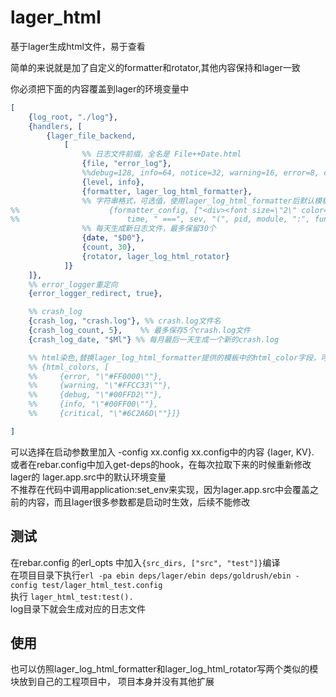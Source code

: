 # lager_html
基于lager生成html文件，易于查看

简单的来说就是加了自定义的formatter和rotator,其他内容保持和lager一致


你必须把下面的内容覆盖到lager的环境变量中
```erlang
[
    {log_root, "./log"},
    {handlers, [
        {lager_file_backend,
            [
                %% 日志文件前缀，全名是 File++Date.html
                {file, "error_log"},
                %%debug=128, info=64, notice=32, warning=16, error=8, critical=4, alert=2, emergency=1, none=0
                {level, info},
                {formatter, lager_log_html_formatter},
                %% 字符串格式，可选值，使用lager_log_html_formatter后默认模板会改成以下内容
%%                    {formatter_config, ["<div><font size=\"2\" color=", html_color, ">\n== ", date, " ",
%%                        time, " ===", sev, "(", pid, module, ":", function, ":", line, ") ： ", message, "\n</font></div>"]},
                %% 每天生成新日志文件，最多保留30个
                {date, "$D0"},
                {count, 30},
                {rotator, lager_log_html_rotator}
            ]}
    ]},
    %% error_logger重定向
    {error_logger_redirect, true},

    %% crash_log
    {crash_log, "crash.log"}, %% crash.log文件名
    {crash_log_count, 5},    %% 最多保存5个crash.log文件
    {crash_log_date, "$Ml"} %% 每月最后一天生成一个新的crash.log

    %% html染色,替换lager_log_html_formatter提供的模板中的html_color字段，可选值，默认值如下
    %% {html_colors, [
    %%     {error, "\"#FF0000\""},
    %%     {warning, "\"#FFCC33\""},
    %%     {debug, "\"#00FFD2\""},
    %%     {info, "\"#00FF00\""},
    %%     {critical, "\"#6C2A6D\""}]}

]
```

可以选择在启动参数里加入 -config xx.config xx.config中的内容 {lager, KV}.  
或者在rebar.config中加入get-deps的hook，在每次拉取下来的时候重新修改lager的 lager.app.src中的默认环境变量  
不推荐在代码中调用application:set_env来实现，因为lager.app.src中会覆盖之前的内容，而且lager很多参数都是启动时生效，后续不能修改  


## 测试
在rebar.config 的erl_opts 中加入`{src_dirs, ["src", "test"]}`编译    
在项目目录下执行`erl -pa ebin deps/lager/ebin deps/goldrush/ebin -config test/lager_html_test.config`  
执行 `lager_html_test:test().`  
log目录下就会生成对应的日志文件


## 使用
也可以仿照lager_log_html_formatter和lager_log_html_rotator写两个类似的模块放到自己的工程项目中，
项目本身并没有其他扩展